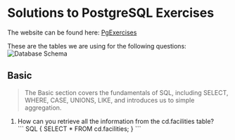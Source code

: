 # Solutions to PostgreSQL Exercises
The website can be found here: [PgExercises](https://pgexercises.com/)

These are the tables we are using for the following questions:
![Database Schema](https://user-images.githubusercontent.com/51142303/169714255-851da143-4fdf-4c57-b10c-932e659c5698.png)


## Basic 
> The Basic section covers the fundamentals of SQL, including SELECT, WHERE, CASE, UNIONS, LIKE, and introduces us to simple aggregation. 
<ol>
  <li> How can you retrieve all the information from the cd.facilities table? <br>
  ``` SQL
    {
    SELECT *
    FROM cd.facilities;
    }
  ```
  </li>
</ol> 
